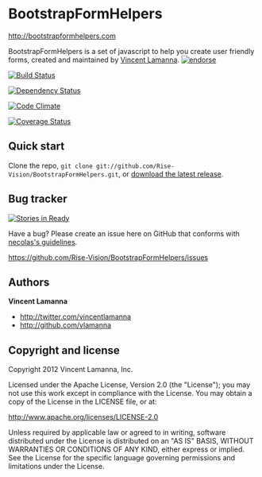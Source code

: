 BootstrapFormHelpers
====================
http://bootstrapformhelpers.com

BootstrapFormHelpers is a set of javascript to help you create user friendly forms, created and maintained by [Vincent Lamanna](http://twitter.com/vincentlamanna).
[![endorse](http://api.coderwall.com/Rise-Vision/endorsecount.png)](http://coderwall.com/vlamanna)


[![Build Status](https://travis-ci.org/Rise-Vision/BootstrapFormHelpers.png?branch=master)](https://travis-ci.org/Rise-Vision/BootstrapFormHelpers)

[![Dependency Status](https://gemnasium.com/Rise-Vision/BootstrapFormHelpers.png)](https://gemnasium.com/Rise-Vision/BootstrapFormHelpers)

[![Code Climate](https://codeclimate.com/repos/52843de889af7e5235035103/badges/47cfbe2b2dbfbf1cdf3d/gpa.png)](https://codeclimate.com/repos/52843de889af7e5235035103/feed)

[![Coverage Status](https://coveralls.io/repos/Rise-Vision/BootstrapFormHelpers/badge.png)](https://coveralls.io/r/Rise-Vision/BootstrapFormHelpers)


Quick start
-----------

Clone the repo, `git clone git://github.com/Rise-Vision/BootstrapFormHelpers.git`, or [download the latest release](https://github.com/Rise-Vision/BootstrapFormHelpers/zipball/master).



Bug tracker
-----------

[![Stories in Ready](https://badge.waffle.io/Rise-Vision/BootstrapFormHelpers.png)](http://waffle.io/Rise-Vision/BootstrapFormHelpers)  

Have a bug? Please create an issue here on GitHub that conforms with [necolas's guidelines](https://github.com/necolas/issue-guidelines).

https://github.com/Rise-Vision/BootstrapFormHelpers/issues



Authors
-------

**Vincent Lamanna**

+ http://twitter.com/vincentlamanna
+ http://github.com/vlamanna



Copyright and license
---------------------

Copyright 2012 Vincent Lamanna, Inc.

Licensed under the Apache License, Version 2.0 (the "License");
you may not use this work except in compliance with the License.
You may obtain a copy of the License in the LICENSE file, or at:

   http://www.apache.org/licenses/LICENSE-2.0

Unless required by applicable law or agreed to in writing, software
distributed under the License is distributed on an "AS IS" BASIS,
WITHOUT WARRANTIES OR CONDITIONS OF ANY KIND, either express or implied.
See the License for the specific language governing permissions and
limitations under the License.
